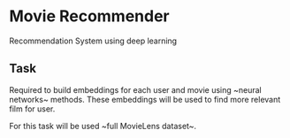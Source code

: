 # Movie Recommender
Recommendation System using deep learning

## Task

Required to build embeddings for each user and movie using ~neural networks~ methods.
These embeddings will be used to find more relevant film for user.

For this task will be used ~full MovieLens dataset~.
